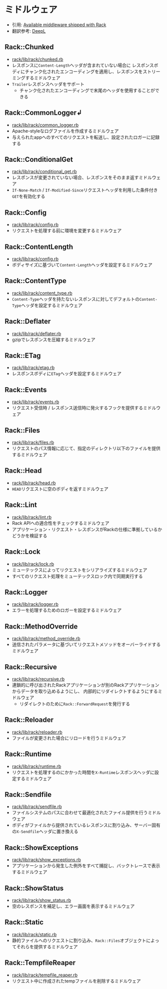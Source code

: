 # ミドルウェア
- 引用: [Available middleware shipped with Rack](https://github.com/rack/rack#available-middleware-shipped-with-rack-)
- 翻訳参考: [DeepL](https://www.deepl.com/translator)

## Rack::Chunked
- [rack/lib/rack/chunked.rb](https://github.com/rack/rack/blob/master/lib/rack/chunked.rb)
- レスポンスに`Content-Length`ヘッダが含まれていない場合に
  レスポンスボディにチャンク化されたエンコーディングを適用し、レスポンスをストリーミングするミドルウェア
- `Trailer`レスポンスヘッダをサポート
  - チャンク化されたエンコーディングで末尾のヘッダを使用することができる

## Rack::CommonLogger↲
- [rack/lib/rack/common_logger.rb](https://github.com/rack/rack/blob/master/lib/rack/common_logger.rb)
- Apache-styleなログファイルを作成するミドルウェア
- 与えられたappへのすべてのリクエストを転送し、設定されたロガーに記録する

## Rack::ConditionalGet
- [rack/lib/rack/conditional_get.rb](https://github.com/rack/rack/blob/master/lib/rack/conditional_get.rb)
- レスポンスが変更されていない場合、レスポンスをそのまま返すミドルウェア
- `If-None-Match` / `If-Modified-Since`リクエストヘッダを利用した条件付き`GET`を有効化する

## Rack::Config
- [rack/lib/rack/config.rb](https://github.com/rack/rack/blob/master/lib/rack/config.rb)
- リクエストを処理する前に環境を変更するミドルウェア

## Rack::ContentLength
- [rack/lib/rack/config.rb](https://github.com/rack/rack/blob/master/lib/rack/config.rb)
- ボディサイズに基づいて`Content-Length`ヘッダを設定するミドルウェア

## Rack::ContentType
- [rack/lib/rack/content_type.rb](https://github.com/rack/rack/blob/master/lib/rack/content_type.rb)
- `Content-Type`ヘッダを持たないレスポンスに対してデフォルトの`Content-Type`ヘッダを設定するミドルウェア

## Rack::Deflater
- [rack/lib/rack/deflater.rb](https://github.com/rack/rack/blob/master/lib/rack/deflater.rb)
-  gzipでレスポンスを圧縮するミドルウェア

## Rack::ETag
- [rack/lib/rack/etag.rb](https://github.com/rack/rack/blob/master/lib/rack/etag.rb)
- レスポンスボディに`ETag`ヘッダを設定するミドルウェア

## Rack::Events
- [rack/lib/rack/events.rb](https://github.com/rack/rack/blob/master/lib/rack/events.rb)
- リクエスト受信時 / レスポンス送信時に発火するフックを提供するミドルウェア

## Rack::Files
- [rack/lib/rack/files.rb](https://github.com/rack/rack/blob/master/lib/rack/files.rb)
- リクエストのパス情報に応じて、指定のディレクトリ以下のファイルを提供するミドルウェア

## Rack::Head
- [rack/lib/rack/head.rb](https://github.com/rack/rack/blob/master/lib/rack/head.rb)
- `HEAD`リクエストに空のボディを返すミドルウェア

## Rack::Lint
- [rack/lib/rack/lint.rb](https://github.com/rack/rack/blob/master/lib/rack/lint.rb)
- Rack APIへの適合性をチェックするミドルウェア
- アプリケーション・リクエスト・レスポンスがRackの仕様に準拠しているかどうかを検証する

## Rack::Lock
- [rack/lib/rack/lock.rb](https://github.com/rack/rack/blob/master/lib/rack/lock.rb)
- ミューテックスによってリクエストをシリアライズするミドルウェア
- すべてのリクエスト処理をミューテックスロック内で同期実行する

## Rack::Logger
- [rack/lib/rack/logger.rb](https://github.com/rack/rack/blob/master/lib/rack/logger.rb)
- エラーを処理するためのロガーを設定するミドルウェア

## Rack::MethodOverride
- [rack/lib/rack/method_override.rb](https://github.com/rack/rack/blob/master/lib/rack/method_override.rb)
- 送信されたパラメータに基づいてリクエストメソッドをオーバーライドするミドルウェア

## Rack::Recursive
- [rack/lib/rack/recursive.rb](https://github.com/rack/rack/blob/master/lib/rack/recursive.rb)
- 連鎖的に呼び出されたRackアプリケーションが別のRackアプリケーションからデータを取り込めるようにし、
  内部的にリダイレクトするようにするミドルウェア
  - リダイレクトのために`Rack::ForwardRequest`を発行する

## Rack::Reloader
- [rack/lib/rack/reloader.rb](https://github.com/rack/rack/blob/master/lib/rack/reloader.rb)
- ファイルが変更された場合にリロードを行うミドルウェア

## Rack::Runtime
- [rack/lib/rack/runtime.rb](https://github.com/rack/rack/blob/master/lib/rack/runtime.rb)
- リクエストを処理するのにかかった時間を`X-Runtime`レスポンスヘッダに設定するミドルウェア

## Rack::Sendfile
- [rack/lib/rack/sendfile.rb](https://github.com/rack/rack/blob/master/lib/rack/sendfile.rb)
- ファイルシステムのパスに合わせて最適化されたファイル提供を行うミドルウェア
- ボディがファイルから提供されているレスポンスに割り込み、サーバー固有の`X-Sendfile`ヘッダに置き換える

## Rack::ShowExceptions
- [rack/lib/rack/show_exceptions.rb](https://github.com/rack/rack/blob/master/lib/rack/show_exceptions.rb)
- アプリケーションから発生した例外をすべて捕捉し、バックトレースで表示するミドルウェア

## Rack::ShowStatus
- [rack/lib/rack/show_status.rb](https://github.com/rack/rack/blob/master/lib/rack/show_status.rb)
- 空のレスポンスを補足し、エラー画面を表示するミドルウェア

## Rack::Static
- [rack/lib/rack/static.rb](https://github.com/rack/rack/blob/master/lib/rack/static.rb)
- 静的ファイルへのリクエストに割り込み、`Rack::Files`オブジェクトによってそれらを提供するミドルウェア

## Rack::TempfileReaper
- [rack/lib/rack/tempfile_reaper.rb](https://github.com/rack/rack/blob/master/lib/rack/tempfile_reaper.rb)
- リクエスト中に作成されたtempファイルを削除するミドルウェア
